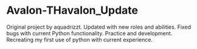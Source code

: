 # Avalon-THavalon_Update
Original project by aquadrizzt. Updated with new roles and abilities. Fixed bugs with current Python functionality. Practice and development. Recreating my first use of python with current experience.
